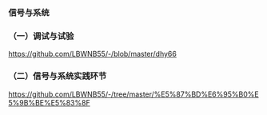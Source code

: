 ###  信号与系统

### （一）调试与试验
https://github.com/LBWNB55/-/blob/master/dhy66
### （二）信号与系统实践环节
https://github.com/LBWNB55/-/tree/master/%E5%87%BD%E6%95%B0%E5%9B%BE%E5%83%8F
